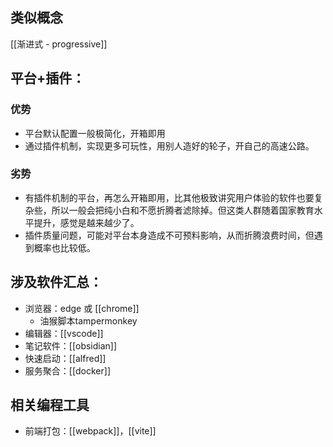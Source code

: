 ## 类似概念

[[渐进式 - progressive]]

## 平台+插件：

### 优势

- 平台默认配置一般极简化，开箱即用
- 通过插件机制，实现更多可玩性，用别人造好的轮子，开自己的高速公路。

### 劣势

- 有插件机制的平台，再怎么开箱即用，比其他极致讲究用户体验的软件也要复杂些，所以一般会把纯小白和不愿折腾者滤除掉。但这类人群随着国家教育水平提升，感觉是越来越少了。
- 插件质量问题，可能对平台本身造成不可预料影响，从而折腾浪费时间，但遇到概率也比较低。

## 涉及软件汇总：

- 浏览器：edge 或 [[chrome]]
	- 油猴脚本tampermonkey
- 编辑器：[[vscode]]
- 笔记软件：[[obsidian]]
- 快速启动：[[alfred]]
- 服务聚合：[[docker]]

## 相关编程工具

- 前端打包：[[webpack]]，[[vite]]
